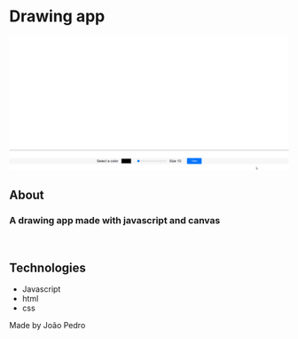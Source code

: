 <h1>Drawing app</h1>

<img src='img/gif-project.gif'>

## About

### A drawing app made with javascript and canvas

<br>

## Technologies

<ul>
    <li>Javascript</li>
    <li>html</li>
    <li>css</li>
</ul>

Made by João Pedro
